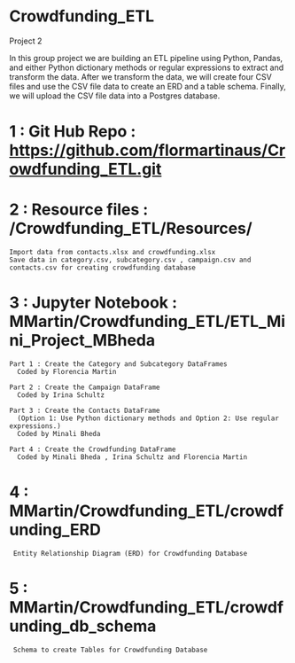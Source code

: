 # Crowdfunding_ETL
Project 2

In this group project we are building an ETL pipeline using Python, Pandas, and either Python dictionary methods or regular expressions to extract and transform the data. After we transform the data, we will create four CSV files and use the CSV file data to create an ERD and a table schema. Finally, we will upload the CSV file data into a Postgres database.

# 1 : Git Hub Repo : https://github.com/flormartinaus/Crowdfunding_ETL.git

# 2 : Resource files : /Crowdfunding_ETL/Resources/

    Import data from contacts.xlsx and crowdfunding.xlsx
    Save data in category.csv, subcategory.csv , campaign.csv and contacts.csv for creating crowdfunding database

# 3 : Jupyter Notebook : MMartin/Crowdfunding_ETL/ETL_Mini_Project_MBheda

    Part 1 : Create the Category and Subcategory DataFrames 
      Coded by Florencia Martin
 
    Part 2 : Create the Campaign DataFrame 
      Coded by Irina Schultz
 
    Part 3 : Create the Contacts DataFrame 
      (Option 1: Use Python dictionary methods and Option 2: Use regular expressions.) 
      Coded by Minali Bheda
    
    Part 4 : Create the Crowdfunding DataFrame 
      Coded by Minali Bheda , Irina Schultz and Florencia Martin
 
 # 4 : MMartin/Crowdfunding_ETL/crowdfunding_ERD

     Entity Relationship Diagram (ERD) for Crowdfunding Database

 # 5 : MMartin/Crowdfunding_ETL/crowdfunding_db_schema

     Schema to create Tables for Crowdfunding Database
 
    
